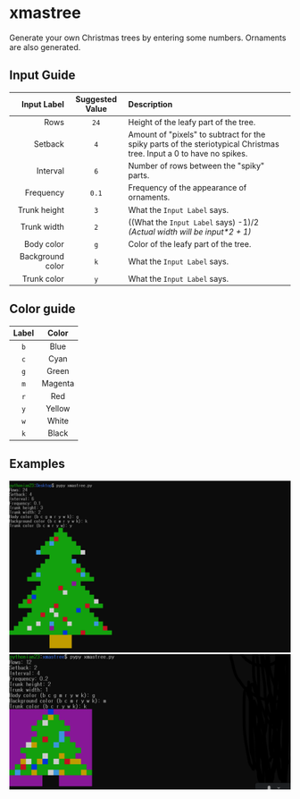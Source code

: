 # xmastree

Generate your own Christmas trees by entering some numbers. Ornaments are also generated.


## Input Guide
|      Input Label | Suggested Value | Description                                                                                                          |
|-----------------:|:---------------:|:---------------------------------------------------------------------------------------------------------------------|
|             Rows |       `24`      | Height of the leafy part of the tree.                                                                                |
|          Setback |       `4`       | Amount of "pixels" to subtract for the spiky parts of the steriotypical Christmas tree. Input a 0 to have no spikes. |
|         Interval |       `6`       | Number of rows between the "spiky" parts.                                                                            |
|        Frequency |       `0.1`     | Frequency of the appearance of ornaments.                                                                            |
|     Trunk height |       `3`       | What the `Input Label` says.                                                                                         |
|      Trunk width |       `2`       | ((What the `Input Label` says) -1)/2 *(Actual width will be input\*2 + 1)*                                           |
|       Body color |       `g`       | Color of the leafy part of the tree.                                                                                 |
| Background color |       `k`       | What the `Input Label` says.                                                                                         |
|      Trunk color |       `y`       | What the `Input Label` says.                                                                                         |

## Color guide
| Label |   Color  |
|:-----:|:--------:|
|  `b`  |  Blue    |
|  `c`  |  Cyan    |
|  `g`  |  Green   |
|  `m`  |  Magenta |
|  `r`  |  Red     |
|  `y`  |  Yellow  |
|  `w`  |  White   |
|  `k`  |  Black   |

## Examples

![Example](https://github.com/pythonian23/xmastree/raw/master/screenshot0.png)
![Example](https://github.com/pythonian23/xmastree/raw/master/screenshot1.png)
